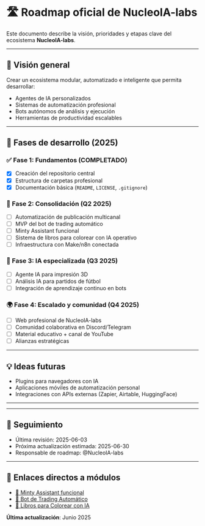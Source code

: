 # 🛣️ Roadmap oficial de NucleoIA-labs

Este documento describe la visión, prioridades y etapas clave del ecosistema **NucleoIA-labs**.

---

## 🎯 Visión general

Crear un ecosistema modular, automatizado e inteligente que permita desarrollar:
- Agentes de IA personalizados
- Sistemas de automatización profesional
- Bots autónomos de análisis y ejecución
- Herramientas de productividad escalables

---

## 📆 Fases de desarrollo (2025)

### ✅ Fase 1: Fundamentos (COMPLETADO)
- [x] Creación del repositorio central
- [x] Estructura de carpetas profesional
- [x] Documentación básica (`README`, `LICENSE`, `.gitignore`)

### 🔄 Fase 2: Consolidación (Q2 2025)
- [ ] Automatización de publicación multicanal
- [ ] MVP del bot de trading automático
- [ ] Minty Assistant funcional
- [ ] Sistema de libros para colorear con IA operativo
- [ ] Infraestructura con Make/n8n conectada

### 🧠 Fase 3: IA especializada (Q3 2025)
- [ ] Agente IA para impresión 3D
- [ ] Análisis IA para partidos de fútbol
- [ ] Integración de aprendizaje continuo en bots

### 🌍 Fase 4: Escalado y comunidad (Q4 2025)
- [ ] Web profesional de NucleoIA-labs
- [ ] Comunidad colaborativa en Discord/Telegram
- [ ] Material educativo + canal de YouTube
- [ ] Alianzas estratégicas

---

## 💡 Ideas futuras
- Plugins para navegadores con IA
- Aplicaciones móviles de automatización personal
- Integraciones con APIs externas (Zapier, Airtable, HuggingFace)

---
---

## 🧩 Seguimiento

- Última revisión: 2025-06-03
- Próxima actualización estimada: 2025-06-30
- Responsable de roadmap: @NucleoIA-labs

---

## 📌 Enlaces directos a módulos

- [🔗 Minty Assistant funcional](https://github.com/NucleoIA-labs/minty-assistant)
- [🔗 Bot de Trading Automático](https://github.com/NucleoIA-labs/bot-trading)
- [🔗 Libros para Colorear con IA](https://github.com/NucleoIA-labs/libros-colorear)

**Última actualización**: Junio 2025

